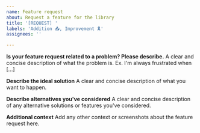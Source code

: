 ```yaml
---
name: Feature request
about: Request a feature for the library
title: '[REQUEST] '
labels: 'Addition 📤, Improvement 🎗️'
assignees: ''

---
```


**Is your feature request related to a problem? Please describe.**
A clear and concise description of what the problem is. Ex. I'm always frustrated when [...]

**Describe the ideal solution**
A clear and concise description of what you want to happen.

**Describe alternatives you've considered**
A clear and concise description of any alternative solutions or features you've considered.

**Additional context**
Add any other context or screenshots about the feature request here.
